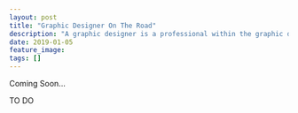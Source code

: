 ```yaml
---
layout: post
title: "Graphic Designer On The Road"
description: "A graphic designer is a professional within the graphic design and graphic arts industry."
date: 2019-01-05
feature_image: 
tags: []
---
```


Coming Soon...

<!--more-->

TO DO